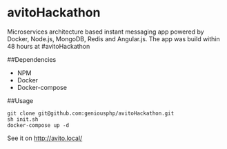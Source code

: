 # avitoHackathon
Microservices architecture based instant messaging app powered by Docker, Node.js, MongoDB, Redis and Angular.js. The app was build within 48 hours at #avitoHackathon

##Dependencies
* NPM
* Docker
* Docker-compose

##Usage
```
git clone git@github.com:geniousphp/avitoHackathon.git
sh init.sh
docker-compose up -d
```
See it on http://avito.local/
